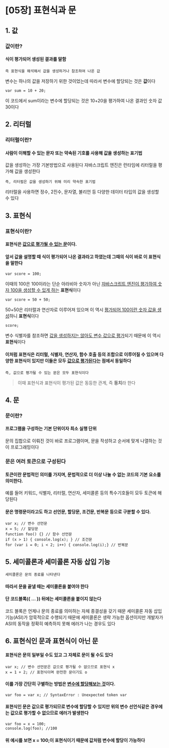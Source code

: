 # [05장] 표현식과 문

## 1. 값

### 값이란?

#### 식이 평가되어 생성된 결과를 말함

`즉 표현식을 해석해서 값을 생성하거나 참조하여 나온 값`

변수는 하나의 값을 저장하기 위한 것이었는데 따라서 변수에 할당되는 것은 **값**이다

`var sum = 10 + 20;`

이 코드에서 sum이라는 변수에 할당되는 것은 10+20을 평가하여 나온 결과인 숫자 값 30이다

## 2. 리터럴

### 리터럴이란?

#### 사람이 이해할 수 있는 문자 또는 약속된 기호를 사용해 값을 생성하는 표기법

값을 생성하는 가장 기본방법으로 사용된다
자바스크립트 엔진은 런타임에 리터럴을 평가해 값을 생성한다

`즉, 리터럴은 값을 생성하기 위해 미리 약속한 표기법`

리터럴을 사용하면 정수, 2진수, 문자열, 불리언 등 다양한 데이터 타입의 값을 생성할 수 있다

## 3. 표현식

### 표현식이란?

#### 표현식은 <u>값으로 평가될 수 있는 문</u>이다.

#### 앞서 값을 설명할 때 식이 평가되어 나온 결과라고 하였는데 그때의 식이 바로 이 표현식을 말한다

`var score = 100;`

이때의 100은 100이라는 단순 아라비아 숫자가 아닌 <u>자바스크립트 엔진이 평가하여 숫자 100을 생성할 수 있게 하는</u> **표현식**이다

`var score = 50 + 50;`

50+50은 리터럴과 연산자로 이루어져 있으며 이 역시 <u>평가되어 100이란 숫자 값을 생성</u>하니 **표현식**이다

`score;`

변수 식별자를 참조하면 <u>값을 생성하지는 않아도 변수 값으로 평가</u>되기 때문에 이 역시 **표현식**이다

#### 이처럼 표현식은 리터럴, 식별자, 연산자, 함수 호출 등의 조합으로 이루어질 수 있으며 다양한 표현식이 있지만 이들은 모두 <u>값으로 평가된다</u>는 점에서 동일하다

`즉, 값으로 평가될 수 있는 문은 모두 표현식이다`

> 이때 표현식과 표현식이 평가된 값은 동등한 관계, 즉 **동치**라 한다

## 4. 문

### 문이란?

#### 프로그램을 구성하는 기본 단위이자 최소 실행 단위

문의 집합으로 이뤄진 것이 바로 프로그램이며, 문을 작성하고 순서에 맞게 나열하는 것이 프로그래밍이다

### 문은 여러 토큰으로 구성된다

#### 토큰이란 문법적인 의미를 가지며, 문법적으로 더 이상 나눌 수 없는 코드의 기본 요소를 의미한다.

예를 들어 키워드, 식별자, 리터럴, 연산자, 세미콜론 등의 특수기호들이 모두 토큰에 해당된다

#### 문은 명령문이라고도 하고 선언문, 할당문, 조건문, 반복문 등으로 구분할 수 있다.

```
var x; // 변수 선언문
x = 5; // 할당문
function foo() {} // 함수 선언문
if (x > 1) { console.log(x); } // 조건문
for (var i = 0; i < 2; i++) { console.log(i);} // 반복문
```

## 5. 세미콜론과 세미콜론 자동 삽입 기능

`세미콜론은 문의 종료를 나타낸다`

#### 따라서 문을 끝낼 때는 세미콜론을 붙여야 한다

#### 단 코드블록({ ... }) 뒤에는 세미콜론을 붙이지 않는다

코드 블록은 언제나 문의 종료를 의미하는 자체 종결성을 갖기 때문
세미콜론 자동 삽입 기능(ASI)가 암묵적으로 수행되기 때문에 세미콜론은 생략 가능한 옵션이지만 개발자가 ASI의 동작을 정확히 예측하지 못해 에러가 나는 경우도 있다

## 6. 표현식인 문과 표현식이 아닌 문

#### 표현식은 문의 일부일 수도 있고 그 자체로 문이 될 수도 있다

```
var x; // 변수 선언문은 값으로 평가될 수 없으므로 표현식 x
x = 1 + 2; // 표현식이며 완전한 문이기도 o
```

#### 이를 가장 간단히 구별하는 방법은 <u>변수에 할당해보는 것</u>이다.

`var foo = var x; // SyntaxError : Unexpected token var`

#### 표현식인 문은 값으로 평가되므로 변수에 할당할 수 있지만 위의 변수 선언식같은 경우에는 값으로 평가할 수 없으므로 에러가 발생한다

```
var foo = x = 100;
console.log(foo); //100
```

#### 위 예시를 보면 x = 100;이 표현식이기 때문에 값처럼 변수에 할당이 가능하다
